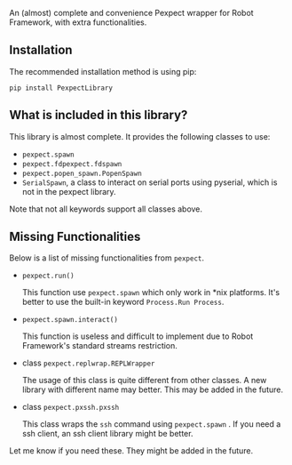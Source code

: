 An (almost) complete and convenience Pexpect wrapper for Robot Framework, with extra functionalities.

Installation
---

The recommended installation method is using pip:

```
pip install PexpectLibrary
```

What is included in this library?
----------------

This library is almost complete. It provides the following classes to use:

* `pexpect.spawn`
* `pexpect.fdpexpect.fdspawn`
* `pexpect.popen_spawn.PopenSpawn`
* `SerialSpawn`, a class to interact on serial ports using pyserial, which is not in the pexpect library.

Note that not all keywords support all classes above.


Missing Functionalities
------------------------

Below is a list of missing functionalities from `pexpect`.

* `pexpect.run()`

  This function use `pexpect.spawn` which only work in *nix platforms. It's better to use the built-in
keyword `Process.Run Process`.
  
* `pexpect.spawn.interact()`
  
  This function is useless and difficult to implement due to Robot Framework's standard streams restriction. 

* class `pexpect.replwrap.REPLWrapper`
  
  The usage of this class is quite different from other classes. A new library with different name may better.
  This may be added in the future.

* class `pexpect.pxssh.pxssh`

  This class wraps the `ssh` command using ``pexpect.spawn`` . If you need a ssh client, an ssh client library might be better.

Let me know if you need these. They might be added in the future.
